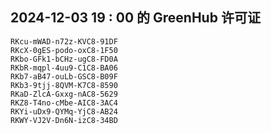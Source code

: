 ## 2024-12-03 19 : 00 的 GreenHub 许可证
```
RKcu-mWAD-n72z-KVC8-91DF
RKcX-0gES-podo-oxC8-1F50
RKbo-GFk1-bCHz-ugC8-FD0A
RKbR-mqpl-4uu9-C1C8-BA06
RKb7-aB47-ouLb-GSC8-B09F
RKb3-9tjj-8QVM-K7C8-8590
RKaD-ZlcA-Gxxg-nAC8-5629
RKZ8-T4no-cMbe-AIC8-3AC4
RKYi-uDx9-QYMq-YjC8-AB24
RKWY-VJ2V-Dn6N-izC8-34BD
```
